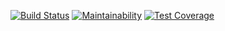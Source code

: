 [![Build Status](https://travis-ci.org/artemka107/project-lvl2-s169.svg?branch=master)](https://travis-ci.org/artemka107/project-lvl2-s217)
[![Maintainability](https://api.codeclimate.com/v1/badges/a99a88d28ad37a79dbf6/maintainability)](https://codeclimate.com/github/artemka107/project-lvl2-s217)
[![Test Coverage](https://api.codeclimate.com/v1/badges/a99a88d28ad37a79dbf6/test_coverage)](https://codeclimate.com/github/artemka107/project-lvl2-s217)

